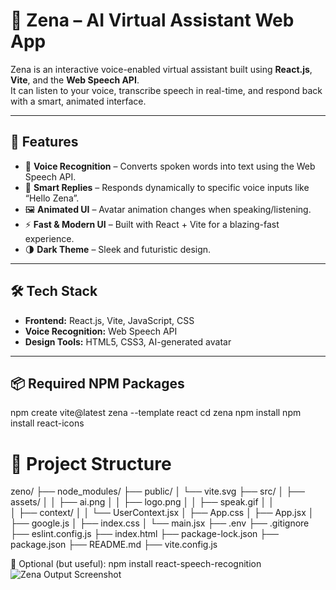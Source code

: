# 🤖 Zena – AI Virtual Assistant Web App

Zena is an interactive voice-enabled virtual assistant built using **React.js**, **Vite**, and the **Web Speech API**.  
It can listen to your voice, transcribe speech in real-time, and respond back with a smart, animated interface.

---

## 🔮 Features

- 🎤 **Voice Recognition** – Converts spoken words into text using the Web Speech API.
- 🧠 **Smart Replies** – Responds dynamically to specific voice inputs like “Hello Zena”.
- 🖼️ **Animated UI** – Avatar animation changes when speaking/listening.
- ⚡ **Fast & Modern UI** – Built with React + Vite for a blazing-fast experience.
- 🌗 **Dark Theme** – Sleek and futuristic design.

---

## 🛠 Tech Stack

- **Frontend:** React.js, Vite, JavaScript, CSS
- **Voice Recognition:** Web Speech API
- **Design Tools:** HTML5, CSS3, AI-generated avatar

---

## 📦 Required NPM Packages
npm create vite@latest zena --template react
cd zena
npm install
npm install react-icons


# 📁 Project Structure
zeno/
├── node_modules/
├── public/
│   └── vite.svg
├── src/
│   ├── assets/
│   │   ├── ai.png
│   │   ├── logo.png
│   │   ├── speak.gif
│   │    
│   ├── context/
│   │   └── UserContext.jsx
│   ├── App.css
│   ├── App.jsx
│   ├── google.js
│   ├── index.css
│   └── main.jsx
├── .env
├── .gitignore
├── eslint.config.js
├── index.html
├── package-lock.json
├── package.json
├── README.md
├── vite.config.js


🔄 Optional (but useful):
npm install react-speech-recognition
![Zena Output Screenshot](zena-output.png)

